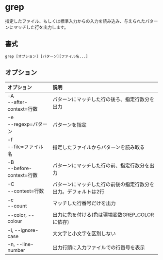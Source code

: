 # grep

指定したファイル、もしくは標準入力からの入力を読み込み、与えられたパターンにマッチした行を出力します。

## 書式

```
grep [オプション] [パターン][ファイル名...]
```

## オプション

|オプション|説明|
|:--|:--|
|-A<br>--after-context=行数|パターンにマッチした行の後ろ、指定行数分を出力|
|-e<br>--regexp=パターン|パターンを指定|
|-f<br>--file=ファイル名|指定したファイルからパターンを読み取る|
|-B<br>--before-context=行数|パターンにマッチした行の前、指定行数分を出力|
|-C<br>--context=行数|パターンにマッチした行の前後の指定行数分を出力。デフォルトは2行|
|-c<br>--count|マッチした行番号だけを出力|
|--color, --colour|出力に色を付ける(色は環境変数GREP_COLORに依存)|
|-i, --ignore-case|大文字と小文字を区別しない|
|-n, --line-number|出力行頭に入力ファイルでの行番号を表示|
